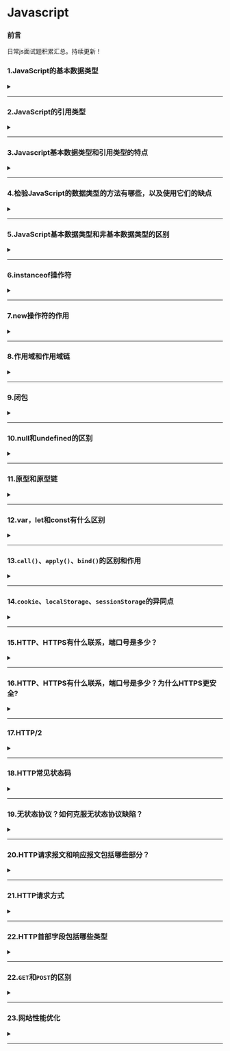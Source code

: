 # Javascript  

### 前言  
日常js面试题积累汇总。持续更新！

### 1.JavaScript的基本数据类型  

<details><summary><b></b></summary>
<p>

#### 答案:   
`Number`、`String`、`Boolean`、`Null`、`Undefined`、`Symbel`（ES6新增）、`BigInt`(ES10新增)  
Object是JavaScript中所有对象的父对象  
数据封装类对象：`Object`、`Array`、`Boolean`、`Number`、和`String`  
其他对象：`Function`、`Arguments`、`Math`、`Date`、`RegExp`、`Error`  
[js数据类型](https://github.com/yihan12/day-to-day/blob/master/javascript%E7%94%B1%E6%B5%85%E5%85%A5%E6%B7%B1/JavaScript%E6%95%B0%E6%8D%AE%E7%B1%BB%E5%9E%8B.md)  
</p>
</details>  

***

### 2.JavaScript的引用类型  

<details><summary><b></b></summary>
<p>

#### 答案:   
* `Object ` 
* `Function`  
* `Array`  
* `Date`  
* `RegExp`  
</p>
</details>  

***

### 3.Javascript基本数据类型和引用类型的特点  

<details><summary><b></b></summary>
<p>

#### 答案:   
1.基本数据类型：值不可变；数据存放在栈区。  
2.引用数据类型：值是可变的；同时保存在栈内存和堆内存。
</p>
</details>  

***

### 4.检验JavaScript的数据类型的方法有哪些，以及使用它们的缺点  

<details><summary><b></b></summary>
<p>

#### 答案:   
* 1.`typeof`：不能判断null和区分Array/Date/RegExp  
* 2.`instanceof`：无法检测null和undefined；未必准确（是否处于处于原型链上的方法不准确）；无法判断字面量方式创建的基本数据类型；    
* 3.`constructor`：无法检测null和undefined；未必准确
* 4.`Object.prototype.toString.call()`：无；全能方法；  
</p>
</details>  

***

### 5.JavaScript基本数据类型和非基本数据类型的区别  

<details><summary><b></b></summary>
<p>

#### 答案:   
* 1.目前JS中有6种基本数据类型：`Undefined`、`Null`、`Boolean`、`Number`、`String`和`Symbel`（ES6新增）。还有一种复杂数据类型----`Object`,`Object`本质上是由一组无序的名值对组成的，`Object`、`Fuction`、`Array`则属于引用类型。  
* 2.基本数据类型是不可变的，而非基本数据类型是可变的。 
* 3.基本数据类型是不可变的，因为一旦它们创建就无法更改。但是非基本数据类型可更改，意味着一旦创建对象，就可以更改它。  
* 4.将基本数据类型与其值进行比较，这意味着如果两个值具有相同的数据类型，并具有相同的值，那么它们是严格相等的。  
* 5.非基本数据类型不与值进行比较。例如，如果两个对象具有相同的属性和值，则它们严格不相等。 
</p>
</details>  

***  

### 6.instanceof操作符  

<details><summary><b></b></summary>
<p>

#### 答案:   
判断对象属于某一个类，回去查找对象的constructor的prototype
</p>
</details>  

***  

### 7.new操作符的作用  

<details><summary><b></b></summary>
<p>

#### 答案:   
* 新生了一个对象  
* 链接到原型(该对象继承该函数的原型，更改了原型链的指向)   
* 绑定this  
* 返回对象  

```javascript
function newCreate(){
  // 创建一个空白对象
  let obj = new Object();
  // 获得构造函数
  let Con = [].shift.call(arguments);
  // 链接到原型
  obj.__proto__ = Con.prototype; 
  // 绑定this,执行构造函数
  let result = Con.apply(obj,arguments);
  // 确保new出来的是个对象
  return typeof result === 'object' ? result : obj;
}
```
</p>
</details>  

***  

### 8.作用域和作用域链  

<details><summary><b></b></summary>
<p>

#### 答案:   
[静态作用域与动态作用域](https://github.com/yihan12/day-to-day/blob/master/202101/%E8%AF%8D%E6%B3%95%E4%BD%9C%E7%94%A8%E5%9F%9F%E5%92%8C%E5%8A%A8%E6%80%81%E4%BD%9C%E7%94%A8%E5%9F%9F.md)  
#### 1.作用域  

* 种类：JS中有三种作用域，全局作用域，函数作用域，ES6新推出的块级作用域。  
* 概念：一个变量的可访问规则，在函数创建的时候就已经创建好作用域，整个JS文件执行有一个最外层的全局作用域（window）。  
* 使用：本作用域内部的所有变量都可以在本作用域内部访问，外部无法访问。内部可访问上级作用域变量，本作用域内部所使用的var声明的变量会有一个作用域提升的过程，let、const声明的变量没有变量提升。  

#### 2.作用域链  

* 一个变量的访问规则的链式操作  
* 可以把它理解成包含自身变量对象和上级变量对象的列表，可以通过[[Scope]]属性查找上级变量  
* 当访问一个变量时，现在本作用域内查找，如果没有，就回去上一级作用域查找，直到全局作用域window下面，都没有返回undefined  
</p>
</details>  

***  

### 9.闭包  

<details><summary><b></b></summary>
<p>

#### 答案:   
1.特点：  

* 内层作用域可以访问外层作用域的变量  
* 闭包就是可以读取其他函数内部变量的函数  
* 函数A返回一个函数B，并且函数B中使用了函数A的变量，函数B就称为闭包  
* 闭包函数引用的变量是存储在堆上的，所以说，当闭包函数弹出调用栈后，闭包返回的函数依然能够调用到闭包函数的变量  

2.优点  

* 使用闭包能够形成独立的空间，延长变量的生命周期，保存中间状态值  
* 可以封装一些私有变量，外部无法直接访问（例如用户登录状态计数器）创建立即执行函数（闭包）实现js模块化封装  
* 解决var声明的循环语句变量无法长久保存的问题  

3.缺点  

* 滥用闭包会导致内存泄漏，因为闭包中引用的包裹函数的变量都永远不会被释放，所以我们应该在必要的时候，及时释放这个闭包函数，将不再使用的闭包引用变量设置为null  
* 由于函数闭包的变量都保存在内存中，会导致内存消耗大  
</p>
</details>  

***

### 10.null和undefined的区别  

<details><summary><b></b></summary>
<p>

#### 答案:   
`undefined`: 表示缺少值，即此处应该有值，但没有定义。   
* 声明一个变量,这个变量的值就自动被赋予了`undefined`;  

```javascript
var a;
// undefined
```  

* 调用函数时，应该被提供的参数没有提供，该参数等于`undefined`;  

* 对象没有赋值的属性，该属性为`undefined`;  

* 函数没有返回值，默认返回`undefined`;  

`null`：表示没有对象，即此处不应该有值。  
* 作为函数的参数，表示该函数的参数不是对象;  
* 作为对象原型链的终点。  

其他方面的区别：   
（1）数据类型的区别  

```javascript
console.log(typeof undefined); // undefined
console.log(typeof null); // Object
```

**注意：这是JS设计的一个失误**  

（2）转为数值的区别  

```javascript
let num1 = 5 + null; // 5
let num2 = 5 + undefined; // NaN
```

（3)`null !== undefined` 

```javascript
console.log(null == undefined); // true
console.log(null === undefined); // false
```
</p>
</details>  

***

### 11.原型和原型链  

<details><summary><b></b></summary>
<p>

#### 答案:   
[原型和原型链](https://github.com/yihan12/day-to-day/blob/master/202012/%E5%8E%9F%E5%9E%8B%E4%B8%8E%E5%8E%9F%E5%9E%8B%E9%93%BE%E4%B8%80%E7%9F%A5%E5%8D%8A%E8%A7%A3.md)  
</p>
</details> 

***

### 12.var，let和const有什么区别

<details><summary><b></b></summary>
<p>

#### 答案:   
* **相同点**：`var`,`let`,`const`声明的变量，是不能被`delete`的;
* **区别**：
**变量提升**：`var`声明的变量存在变量提升，即变量可以在声明之前调用，值为undefined；  
`let`,`const`不存在变量提升，即它们声明的变量一定要在声明后使用，否则会报错。  

**暂时性死区**：`var`不存在暂时性死区；`let`、`const`存在暂时性死区，只有等声明变量后，才可以获取和使用该变量。  

**重复声明**：`var`允许重复声明；`lat`、`const`在同一作用域不允许重复声明。  

**修改声明的变量**：`var`和`let`可以修改声明的变量；`const`声明一个只读常量，一旦声明，常量的值就不能改变。

</p>
</details> 

***

### 13.`call()`、`apply()`、`bind()`的区别和作用

<details><summary><b></b></summary>
<p>

#### 答案:   
> 作用：(改变this的指向)都是在函数执行的时候，改变函数的运行环境，也就是改变函数的执行上下文；第一个参数都是改变运行环境的变量；如果第一个函数没有或者为null、undefined,则默认指向全局window。 

区别：（接受参数的方式不同、改变this指向后的处理不同）  
`call()`从第二个函数开始，第一个参数会依次传递给调用函数(参数列表);改变指向后原函数会立即执行，且此方法只是临时改变this指向一次。    
```javascript
Function.call(obj, varl, var2， var3)
```  
`apply()`的第二个参数是数组，数组的每一个成员会依次传递给调用函数（参数数组）;改变指向后原函数会立即执行，且此方法只是临时改变this指向一次。    
```javascript
Function.apply(obj, [varl, var2， var3])
```
`bind()`从第二个函数开始，第一个参数会依次传递给调用函数(参数列表);改变指向后原函数不会立即执行，会返回一个永久改变this指向的函数。  
```javascript
Function.call(obj, varl, var2， var3)
```

</p>
</details> 

***

### 14.`cookie`、`localStorage`、`sessionStorage`的异同点

<details><summary><b></b></summary>
<p> 

#### 答案:   
| 分类 | 生命周期 | 存储容量 | 储存位置 | 应用场景 | 浏览器兼容性 |    
|:---:|:---:|:---:|:---:|:---:|:---:|       
| cookie | 默认保存在内存中,随浏览器关闭失效(如果设置过期时间，在到过期时间会失效) | 4kb | 保存在客户端每次请求都会带上 | 用户的部分不重要信息或者登录信息 | 兼容性完全没问题 |    
| localStorage | 理论上永久有效,除非主动清除 | 4.98M(不同浏览器情况不同，safari2.49M)| 保存在客户端，不与服务端交互，节省网络流量 | 适合持久化缓存数据，比如页面的偏好配置等 | IE8+以上的浏览器 |   
| sessionStorage | 仅在当前网页会话下有效，关闭页面或浏览器后会被清除 | 4.98M(部分浏览器没有限制) | 保存在客户端，不与服务端交互，节省网络流量 | 适合一次性临时数据缓存 | IE8+以上的浏览器 |    

注意点：  
* `localStorage`写入的时候如果超出容量会报错，但之前保存的数据不会丢失。  
* `localStorage`存储量快要满的时候，`getItem`的性能会急剧下降。  
* `webStorage(localStorage、sessionStorage)`在保存复杂数据类型时，较为依赖`JSON.stringify()`在移动端性能问题比较明显。 
</p>
</details> 

***

### 15.HTTP、HTTPS有什么联系，端口号是多少？

<details><summary><b></b></summary>
<p> 

#### 答案:   
HTTP通常承载于TCP之上，在HTTP和TCP之间添加了一个安全协议层（SSL或TLS），这个时候，就变成了我们常说的HTTPS。HTTP默认端口号80，HTTPS默认端口号443。  
</p>
</details>

***

### 16.HTTP、HTTPS有什么联系，端口号是多少？为什么HTTPS更安全?

<details><summary><b></b></summary>
<p> 

#### 答案:   
HTTP:是客户端和服务端之间数据传输的格式规范，表示超文本传输协议。HTTP通常承载于TCP之上，在HTTP和TCP之间添加了一个安全协议层（SSL或TSL），这个时候，就变成了我们常说的HTTPS。HTTP默认端口号80，HTTPS默认端口号443。  
在网络请求中，需要很多服务器，路由器的转发。其中的节点都可能篡改信息，而如果使用HTTPS，密钥在终点站才有。HTTPS之所以安全，是因为它利用SSL/TLS协议传输。它包含证书、卸载、流量转发、负载均衡、页面适配、浏览器适配、refer传递等技术、保障了传输过程中的安全性。
</p>
</details>  

***

### 17.HTTP/2

<details><summary><b></b></summary>
<p> 

#### 答案:   
> 引入服务器端推送（server push）的概念,它允许服务器端在客户端需要数据之前主动将数据发送到客户端缓存中，从而提高性能。  
> 提供更多的加密支持。  
> 使用多路线路，允许多个消息在一个连接上同时交差。  
> 增加了头压缩（header compression），因此请求非常小，请求和响应的header都只会占用很小的带宽。
</p>
</details>  

***

### 18.HTTP常见状态码

<details><summary><b></b></summary>
<p> 

#### 答案:   
* 100 Continue表示继续，一般在发送post请求时，已发送了HTTP header之后，服务端将会缓存此信息，表示确认，之后发送具体参数信息。  
* 200 OK表示正常返回信息。  
* 201 Created表示请求成功并且服务器创建了新资源。  
* 202 Accepted表示服务器已接受请求，但尚未处理。  
* 301 Moved Permanently表示请求的网页已永久移动到新位置。  
* 302 Found表示临时重定向。  
* 303 See Other表示临时重定向，且总是使用GET请求新的URI。  
* 304 Not Modified表示自从上次请求后，请求网页未修改。  
* 400 Bad Request表示服务器无法理解请求格式，客户端不应当尝试再次使用相同的内容发起请求。  
* 401 Unauthorized表示请求未授权。  
* 403 Forbidden表示禁止访问。  
* 404 Not Found表示找不到如何与URI匹配的资源。  
* 500 Internet Server error表示最常见的服务端的错误。  
* 503 Service Unavailable表示服务端暂时无法处理请求（可能是过载或维护）。  

</p>
</details>  

***

### 19.无状态协议？如何克服无状态协议缺陷？
<details><summary><b></b></summary>
<p> 

#### 答案:   
无状态协议对于事务处理没有记忆功能，缺少状态意味着如果后续需要处理，需要前面提供信息。  
克服无状态协议缺陷的办法就是通过cookie和会话保存信息。

</p>
</details>  

***

### 20.HTTP请求报文和响应报文包括哪些部分？
<details><summary><b></b></summary>
<p> 

#### 答案:   
请求报文：  
* 请求行，包含请求方法、URI、HTTP版本信息。  
* 请求首部字段。  
* 请求内容实体。  

响应报文：  
* 状态行，包括HTTP版本，状态码，状态码的原因短语。  
* 响应首部字段。  
* 响应内容实体。  



</p>
</details>  

***  

### 21.HTTP请求方式  
<details><summary><b></b></summary>
<p> 

#### 答案:   
* GET:请求访问已经被URI（统一资源标识符）识别的资源，可以通过URL，给服务器传递参数数据。  
* POST：传输信息给服务器，主要功能与GET方法类似，但传递的数据量通常不受限。   
* PUT:传输文件，报文主体包含文件内容，保存到对应URI的位置。   
* HEAD:获得报文首部，与get方法类似，只是不返回报文主体，一般用于验证URI是否有效。   
* DELETE：删除文件，与PUT方法相反，删除对应URL位置的文件。   
* OPTIONS:查询相应URI支持的HTTP方法。  

</p>
</details>  

***  

### 22.HTTP首部字段包括哪些类型  
<details><summary><b></b></summary>
<p> 

#### 答案:   
* 通用首部字段(请求报文和响应报文都会使用的首部字段)。  
> `Date`:创建报文的时间。  
> `Connection`:连接的管理。  
> `Cache-Control`:缓存机制。  
> `Transfer-Encoding`:报文主体的传输编码方式。  

* 请求首部字段（请求报文会使用的首部字段）。  
> `Host`: 请求资源所在的服务器。  
> `Accept`: 可处理的媒体类型。  
> `Accept-Charset`: 可接受的字符集。  
> `Accept-Encoding`: 可接受的内容编码。  
> `Accept-Language`: 可接受的自然语言。  

* 响应首部字段（响应报文会使用的字段）。  
> `Accept-Ranges`: 可接受的字节范围。  
> `Location`: 令客户端重新定向到的URL。  

* 实体首部字段（请求报文和响应报文的实体部分使用的首部字段）。  
> `Allow`: 资源可支持的HTTP方法。  
> `Content-Type`: 实体主体的类型。  
> `Content-Encoding`: 实体主体使用的编码方式。  
> `Content-Language`: 实体主体的自然语言。  
> `Content-Length`: 实体主体的字节数。 
> `Content-Range`: 实体主体的位置范围，一般用于发出部分请求时使用。  

</p>
</details>  

***

### 22.`GET`和`POST`的区别
<details><summary><b></b></summary>
<p> 

#### 答案:   
* `GET`一般用于获取/查询资源，应该时安全幂等（对于同一URL的多个请求应该返回同样的结果）的；而`POST`一般用于更新资源信息，会修改服务器上的资源信息。  
* `GET`请求的数据会附在URI之后（就是把数据放在HTTP协议头中）；`POST`把提交的数据放在HTTP的requset body中。  
* `GET`方式提交的数据最多时1024字节，这个限制取决于操作系统的支持；理论上讲`POST`是没有大小限制的。  
* 在ASP中，服务端获取`GET`请求参数用Requset.QueryString;获取`POST`的请求参数用Requset.Form。  
* `POST`比`GET`安全性更高：`GET`提交数据，用户名和密码将明文出现在URL上；登录页面有可能被浏览器缓存；其他人可以查看浏览器历史记录；还可能造成Cross-site request forgery攻击。

</p>
</details>  

***  

### 23.网站性能优化
<details><summary><b></b></summary>
<p> 

#### 答案:   
- [x] [网站性能优化实战](https://juejin.cn/post/6844903613790175240)  
- [x] [网站性能优化实战(二)](https://imweb.io/topic/5b4d417eee0c3b0779df96d9)  
- [x] [网站性能优化实战篇](https://segmentfault.com/a/1190000021098540)  

基本优化：  
* 图片压缩合并；  
* 代码精简、混淆；  
* 减少`iframe`使用；  
* 避免图片`src`为空；  
* 减少`HTTP`请求数；  
* 避免重定向；  
* 样式表放页头、脚本放底部；  

网站性能优化总结：  
(一)网络传输性能优化————重定向——>拉取缓存——>DNS查询——>建立TCP链接——>发起请求——>处理HTML元素——>元素加载完成   
* 浏览器缓存。  
* 资源打包压缩（webpack）：注意不要对图片文件进行Gzip压缩！  
* 图片资源优化：不在HTML里缩放图像；使用雪碧图（CSS sprite）；使用字体图标（iconfont）；使用WebP;  
* 网络传输性能检查工具————Page Speed。  
* 使用CDN。

(二)页面性能优化————处理HTML标记并构建DOM树——>处理CSS标记并构建CSSOM树——>将DOM和CSSOM合并成一个render渲染树——>根据渲染树来布局，以计算每个节点的几何信息——>将每个节点绘制在屏幕上  
* DOM渲染层与GPU硬件加速。  
* 降低重绘和重排的频率和成本。

总结：  
> CSS读写分离：不用js操作元素样式。  
> 通过切换class或使用style.csstext属性批量操作元素样式。  
> DOM元素离线更新。  
> 将没用的元素设为不可见：减小重绘的压力，必要的时候再将元素显示。  
> 压缩DOM的深度，一个渲染层不要用过深的子元素，少用DOM完成页面样式，多用伪元素，或者box-shadow取代。  
> 图片在渲染前指定大小。  
> 降低重绘和重排的频率和成本。  
</p>
</details>  

***  
